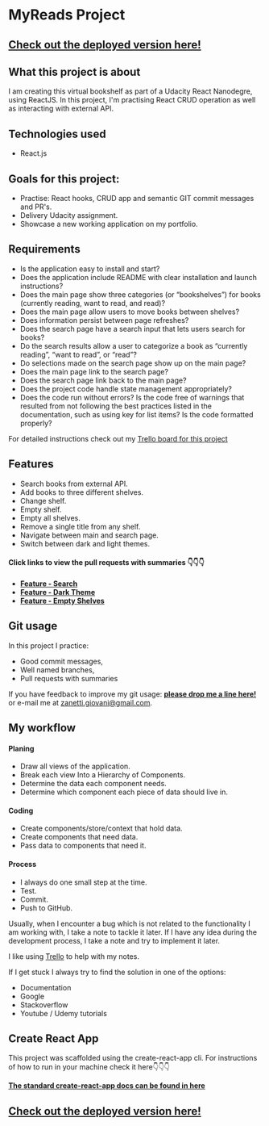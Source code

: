 # MyReads Project

## [Check out the deployed version here!](https://my-books-app.netlify.app/)


## What this project is about

I am creating this virtual bookshelf as part of a Udacity React Nanodegre, using ReactJS. In this project, I'm practising React CRUD operation as well as interacting with external API.

## Technologies used
- React.js


## Goals for this project:

- Practise: React hooks, CRUD app and semantic GIT commit messages and PR's.
- Delivery Udacity assignment.
- Showcase a new working application on my portfolio.


## Requirements
- Is the application easy to install and start?
- Does the application include README with clear installation and launch instructions?
- Does the main page show three categories (or “bookshelves”) for books (currently reading, want to read, and read)?
- Does the main page allow users to move books between shelves?
- Does information persist between page refreshes?
- Does the search page have a search input that lets users search for books?
- Do the search results allow a user to categorize a book as “currently reading”, “want to read”, or “read”?
- Do selections made on the search page show up on the main page?
- Does the main page link to the search page?
- Does the search page link back to the main page?
- Does the project code handle state management appropriately?
- Does the code run without errors? Is the code free of warnings that resulted from not following the best practices listed in the documentation, such as using key for list items? Is the code formatted properly?

For detailed instructions check out my [Trello board  for this project](https://trello.com/b/qaWIs7Ja/my-reads-app)


## Features
- Search books from external API.
- Add books to three different shelves.
- Change shelf.
- Empty shelf.
- Empty all shelves.
- Remove a single title from any shelf.
- Navigate between main and search page.
- Switch between dark and light themes.

#### Click links to view the pull requests with summaries 👇👇👇

- **[Feature - Search](https://github.com/giovanizanetti/My-Reads-App/pull/1)**
- **[Feature - Dark Theme](https://github.com/giovanizanetti/My-Reads-App/pull/2)**
- **[Feature - Empty Shelves ](https://github.com/giovanizanetti/My-Reads-App/pull/3)**

## Git usage

In this project I practice:

- Good commit messages,
- Well named branches,
- Pull requests with summaries

If you have feedback to improve my git usage: **[please drop me a line here!](https://www.linkedin.com/in/giovani-zanetti-ab664a24/)** or e-mail me at zanetti.giovani@gmail.com.


## My workflow

#### Planing

- Draw all views of the application.
- Break each view Into a Hierarchy of Components.
- Determine the data each component needs.
- Determine which component each piece of data should live in.

#### Coding

- Create components/store/context that hold data.
- Create components that need data.
- Pass data to components that need it.

#### Process

- I always do one small step at the time.
- Test.
- Commit.
- Push to GitHub.

Usually, when I encounter a bug which is not related to the functionality I am working with, I take a note to tackle it later.
If I have any idea during the development process, I take a note and try to implement it later.

I like using [Trello](https://trello.com/b/qaWIs7Ja/my-reads-app) to help with my notes. 

If I get stuck I always try to find the solution in one of the options:
  - Documentation
  - Google
  - Stackoverflow
  - Youtube / Udemy tutorials


## Create React App

This project was scaffolded using the create-react-app cli. For instructions of how to run in your machine check it here👇👇👇

**[The standard create-react-app docs can be found in here](./REACT.md)**


## [Check out the deployed version here!](https://my-books-app.netlify.app/)






